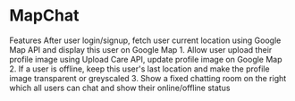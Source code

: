# MapChat
Features
After user login/signup, fetch user current location using Google Map API and display
this user on Google Map
1.
Allow user upload their profile image using Upload Care API, update profile image on
Google Map
2.
If a user is offline, keep this user's last location and make the profile image transparent
or greyscaled
3.
Show a fixed chatting room on the right which all users can chat and show their
online/offline status
